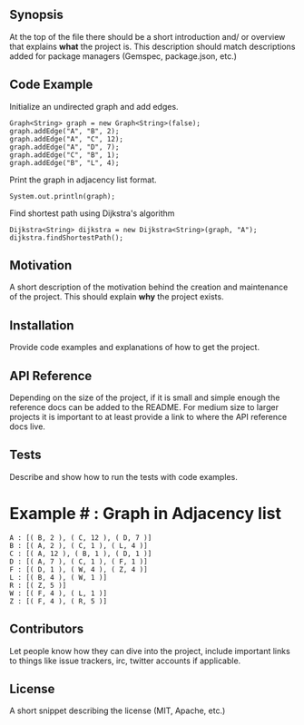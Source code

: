 ## Synopsis

At the top of the file there should be a short introduction and/ or overview that explains **what** the project is. This description should match descriptions added for package managers (Gemspec, package.json, etc.)

## Code Example

Initialize an undirected graph and add edges.

    Graph<String> graph = new Graph<String>(false);
    graph.addEdge("A", "B", 2);
    graph.addEdge("A", "C", 12);
    graph.addEdge("A", "D", 7);
    graph.addEdge("C", "B", 1);
    graph.addEdge("B", "L", 4);

Print the graph in adjacency list format.
    
    System.out.println(graph);
    
Find shortest path using Dijkstra's algorithm

    Dijkstra<String> dijkstra = new Dijkstra<String>(graph, "A");
    dijkstra.findShortestPath();

## Motivation

A short description of the motivation behind the creation and maintenance of the project. This should explain **why** the project exists.

## Installation

Provide code examples and explanations of how to get the project.

## API Reference

Depending on the size of the project, if it is small and simple enough the reference docs can be added to the README. For medium size to larger projects it is important to at least provide a link to where the API reference docs live.

## Tests

Describe and show how to run the tests with code examples.

# __Example__ # : Graph in Adjacency list

    A : [( B, 2 ), ( C, 12 ), ( D, 7 )]
    B : [( A, 2 ), ( C, 1 ), ( L, 4 )]
    C : [( A, 12 ), ( B, 1 ), ( D, 1 )]
    D : [( A, 7 ), ( C, 1 ), ( F, 1 )]
    F : [( D, 1 ), ( W, 4 ), ( Z, 4 )]
    L : [( B, 4 ), ( W, 1 )]
    R : [( Z, 5 )]
    W : [( F, 4 ), ( L, 1 )]
    Z : [( F, 4 ), ( R, 5 )]

## Contributors

Let people know how they can dive into the project, include important links to things like issue trackers, irc, twitter accounts if applicable.

## License

A short snippet describing the license (MIT, Apache, etc.)
